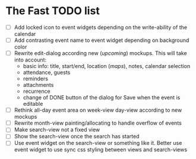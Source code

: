 The Fast TODO list
===================

+ [ ] Add locked icon to event widgets depending on the write-ability of the calendar
+ [ ] Add contrasting event name to event widget depending on background color
+ [ ] Rewrite edit-dialog according new (*upcoming*) mockups. This will take into account:
 	* basic info: title, start/end, location (*maps*), notes, calendar selection
	* attendance, guests
	* reminders
	* attachments
	* recurrence
	* change of DONE button of the dialog for Save when the event is editable
+ [ ] Rethink all-day event area on week-view day-view according to new mockups
+ [ ] Rewrite month-view painting/allocating to handle overflow of events
+ [ ] Make search-view not a fixed view
+ [ ] Show the search-view once the search has started
+ [ ] Use event widget on the search-view or something like it.
      Better use event widget to use sync css styling between views and search-views
